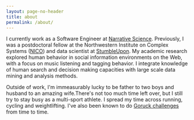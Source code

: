 ```yaml
---
layout: page-no-header
title: about
permalink: /about/
---
```


I currently work as a Software Engineer at [Narrative Science](https://www.narrativescience.com/). Previously, I was a postdoctoral fellow at the Northwestern Institute on Complex Systems ([NICO](https://www.nico.northwestern.edu/)) and data scientist at [StumbleUpon](http://www.stumbleupon.com/). My academic research explored human behavior in social information environments on the Web, with a focus on music listening and tagging behavior. I integrate knowledge of human search and decision making capacities with large scale data mining and analysis methods.

Outside of work, I'm immeasurably lucky to be father to two boys and husband to an amazing wife.There's not too much time left over, but I still try to stay busy as a multi-sport athlete. I spread my time across running, cycling and weightlifting. I've also been known to do <a href="https://www.goruck.com/challenge">Goruck challenges</a> from time to time.



